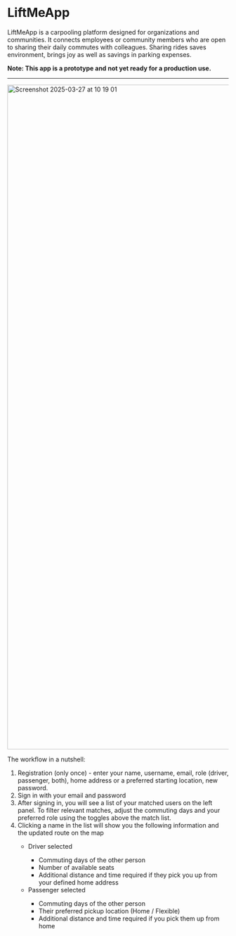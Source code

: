 <br />
<div align="left">
  <h1>LiftMeApp</h1>
  <!--intro paragraph -->
  <p> LiftMeApp is a carpooling platform designed for organizations and communities. It connects employees or community members who are open to sharing their daily commutes with colleagues. Sharing rides saves environment, brings joy as well as savings in parking expenses. </p>
  <p><strong>Note: This app is a prototype and not yet ready for a production use.</strong></p>
</div>
<hr>

<!-- LiftMeApp screen cap -->
<img width="1511" alt="Screenshot 2025-03-27 at 10 19 01" src="https://github.com/user-attachments/assets/bbb840d5-b035-4b7e-94ac-55157a652302" />

<!-- Workflow description -->
<div>
  <p>The workflow in a nutshell:
    <ol type="1">
        <li>Registration (only once) - enter your name, username, email, role (driver, passenger, both), home address or a preferred starting location, new password. </li>  
        <li>Sign in with your email and password</li>
        <li>After signing in, you will see a list of your matched users on the left panel. To filter relevant matches, adjust the commuting days and your preferred role using the toggles above the match list.</li>
        <li>Clicking a name in the list will show you the following information and the updated route on the map</li>
          <ul>
            <li>Driver selected</li>
            <ul>
              <li>Commuting days of the other person</li>
              <li>Number of available seats</li>
              <li>Additional distance and time required if they pick you up from your defined home address</li>
            </ul>
            <li>Passenger selected</li>
            <ul>
              <li>Commuting days of the other person</li>
              <li>Their preferred pickup location (Home / Flexible)</li>
              <li>Additional distance and time required if you pick them up from home</li>
            </ul>
          </ul>
    </ol>
  </p>
</div>    

  
